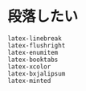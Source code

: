 # 段落したい

```{toctree}
latex-linebreak
latex-flushright
latex-enumitem
latex-booktabs
latex-xcolor
latex-bxjalipsum
latex-minted
```
